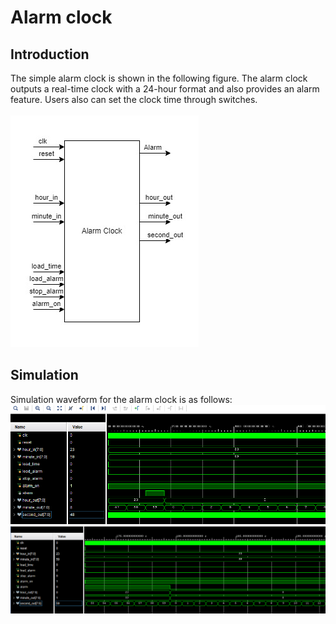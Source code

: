 # Alarm clock
## Introduction
The simple alarm clock is shown in the following figure. The alarm clock outputs a real-time clock with a 24-hour format and also provides an alarm feature. Users also can set the clock time through switches. \
\
![alt text](image/Alarm_clock.jpg)



## Simulation
Simulation waveform for the alarm clock is as follows: \
![alt text](image/Sim1.PNG)
![alt text](image/Sim2.PNG)
